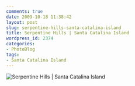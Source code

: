 ```yaml
---
comments: true
date: 2009-10-18 11:38:42
layout: post
slug: serpentine-hills-santa-catalina-island
title: Serpentine Hills | Santa Catalina Island
wordpress_id: 2374
categories:
- PhotoBlog
tags:
- Santa Catalina Island
---
```


![Serpentine Hills | Santa Catalina Island](http://ryanfitzer.com/main/wp-content/uploads/2009/10/catalina-island-21.jpg)
